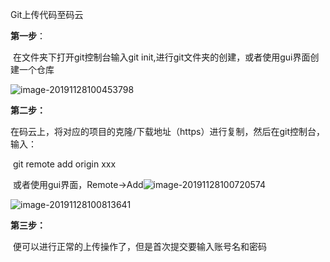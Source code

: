 Git上传代码至码云



**第一步**：

​	在文件夹下打开git控制台输入git init,进行git文件夹的创建，或者使用gui界面创建一个仓库

![image-20191128100453798](C:\Users\ZZS\AppData\Roaming\Typora\typora-user-images\image-20191128100453798.png)

**第二步：**

​	在码云上，将对应的项目的克隆/下载地址（https）进行复制，然后在git控制台，输入：

​		git remote add origin xxx

​	或者使用gui界面，Remote->Add![image-20191128100720574](C:\Users\ZZS\AppData\Roaming\Typora\typora-user-images\image-20191128100720574.png)

![image-20191128100813641](C:\Users\ZZS\AppData\Roaming\Typora\typora-user-images\image-20191128100813641.png)

**第三步：**

​	便可以进行正常的上传操作了，但是首次提交要输入账号名和密码